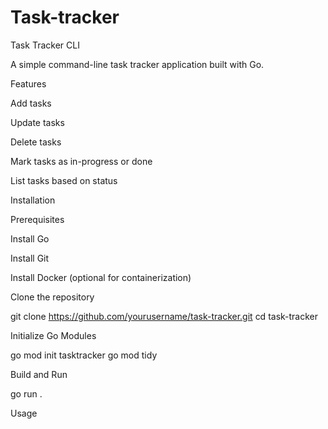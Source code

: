 # Task-tracker
Task Tracker CLI

A simple command-line task tracker application built with Go.

Features

Add tasks

Update tasks

Delete tasks

Mark tasks as in-progress or done

List tasks based on status

Installation

Prerequisites

Install Go

Install Git

Install Docker (optional for containerization)

Clone the repository

git clone https://github.com/yourusername/task-tracker.git
cd task-tracker

Initialize Go Modules

go mod init tasktracker
go mod tidy

Build and Run

go run .

Usage
